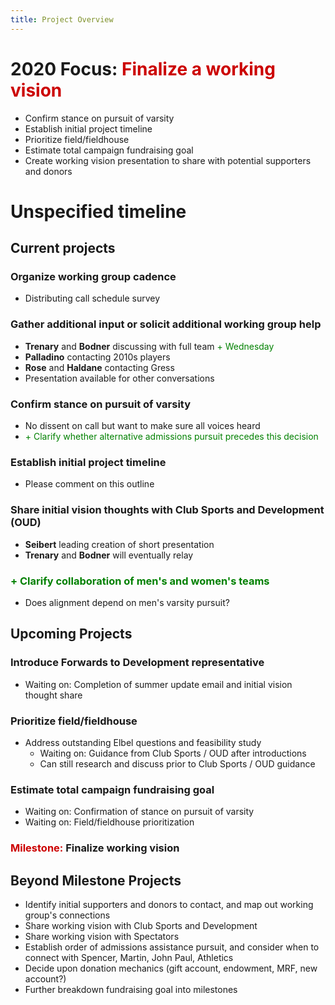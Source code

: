 ```yaml
---
title: Project Overview
---
```


# 2020 Focus: <span style='color:#cc0000'>Finalize a working vision</span>
- Confirm stance on pursuit of varsity
- Establish initial project timeline
- Prioritize field/fieldhouse
- Estimate total campaign fundraising goal
- Create working vision presentation to share with potential supporters and donors

# Unspecified timeline
## Current projects  
### Organize working group cadence
- Distributing call schedule survey

### Gather additional input or solicit additional working group help
- **Trenary** and **Bodner** discussing with full team <span style='color:green'>+ Wednesday</span>
- **Palladino** contacting 2010s players
- **Rose** and **Haldane** contacting Gress
- Presentation available for other conversations

### Confirm stance on pursuit of varsity
- No dissent on call but want to make sure all voices heard
- <span style='color:green'>+ Clarify whether alternative admissions pursuit precedes this decision</span>

### Establish initial project timeline
- Please comment on this outline

### Share initial vision thoughts with Club Sports and Development (OUD)
- **Seibert** leading creation of short presentation
- **Trenary** and **Bodner** will eventually relay

### <span style='color:green'>+ Clarify collaboration of men's and women's teams
- Does alignment depend on men's varsity pursuit?
</span>

## Upcoming Projects
### Introduce Forwards to Development representative
- Waiting on: Completion of summer update email and initial vision thought share

### Prioritize field/fieldhouse
- Address outstanding Elbel questions and feasibility study
    - Waiting on: Guidance from Club Sports / OUD after introductions
    - Can still research and discuss prior to Club Sports / OUD guidance
    
### Estimate total campaign fundraising goal
- Waiting on: Confirmation of stance on pursuit of varsity
- Waiting on: Field/fieldhouse prioritization

### <span style='color:#cc0000'>Milestone:</span> **Finalize working vision**

## Beyond Milestone Projects
- Identify initial supporters and donors to contact, and map out working group's connections
- Share working vision with Club Sports and Development
- Share working vision with Spectators
- Establish order of admissions assistance pursuit, and consider when to connect with Spencer, Martin, John Paul, Athletics
- Decide upon donation mechanics (gift account, endowment, MRF, new account?)
- Further breakdown fundraising goal into milestones
